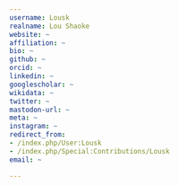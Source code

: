 ```yaml
---
username: Lousk
realname: Lou Shaoke
website: ~
affiliation: ~
bio: ~
github: ~
orcid: ~
linkedin: ~
googlescholar: ~
wikidata: ~
twitter: ~
mastodon-url: ~
meta: ~
instagram: ~
redirect_from:
- /index.php/User:Lousk
- /index.php/Special:Contributions/Lousk
email: ~

---
```

